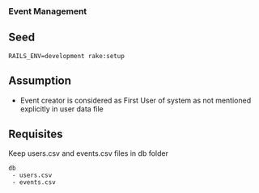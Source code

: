 ### Event Management

## Seed
```
RAILS_ENV=development rake:setup
```
## Assumption
* Event creator is considered as First User of system as not mentioned explicitly in user data file

## Requisites
Keep users.csv and events.csv files in db folder
```
db
 - users.csv
 - events.csv
 ```